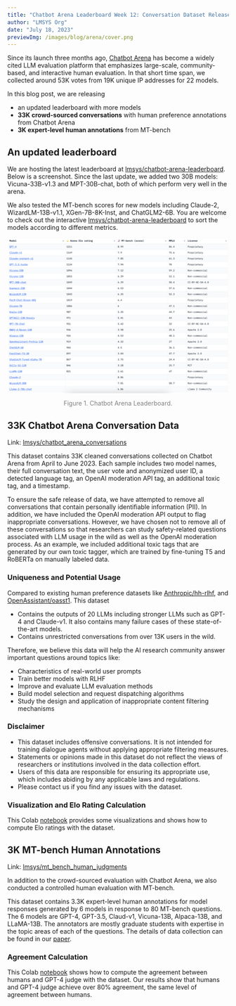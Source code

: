 ```yaml
---
title: "Chatbot Arena Leaderboard Week 12: Conversation Dataset Release"
author: "LMSYS Org"
date: "July 18, 2023"
previewImg: /images/blog/arena/cover.png
---
```


Since its launch three months ago, [Chatbot Arena](https://lmsys.org/blog/2023-05-03-arena/) has become a widely cited LLM evaluation platform that emphasizes large-scale, community-based, and interactive human evaluation. In that short time span, we collected around 53K votes from 19K unique IP addresses for 22 models.

In this blog post, we are releasing
- an updated leaderboard with more models
- **33K crowd-sourced conversations** with human preference annotations from Chatbot Arena
- **3K expert-level human annotations** from MT-bench

## An updated leaderboard

We are hosting the latest leaderboard at [lmsys/chatbot-arena-leaderboard](https://huggingface.co/spaces/lmsys/chatbot-arena-leaderboard). Below is a screenshot. Since the last update, we added two 30B models: Vicuna-33B-v1.3 and MPT-30B-chat, both of which perform very well in the arena.

We also tested the MT-bench scores for new models including Claude-2, WizardLM-13B-v1.1, XGen-7B-8K-Inst, and ChatGLM2-6B. You are welcome to check out the interactive [lmsys/chatbot-arena-leaderboard](https://huggingface.co/spaces/lmsys/chatbot-arena-leaderboard) to sort the models according to different metrics.

<img src="/images/blog/leaderboard_week12/leaderboard.png" style="display:block; margin-top: auto; margin-left: auto; margin-right: auto; margin-bottom: auto;"></img>
<p style="color:gray; text-align: center;">Figure 1. Chatbot Arena Leaderboard. </p>

## 33K Chatbot Arena Conversation Data
Link: [lmsys/chatbot_arena_conversations](https://huggingface.co/datasets/lmsys/chatbot_arena_conversations)

This dataset contains 33K cleaned conversations collected on Chatbot Arena from April to June 2023. Each sample includes two model names, their full conversation text, the user vote and anonymized user ID, a detected language tag, an OpenAI moderation API tag, an additional toxic tag, and a timestamp.

To ensure the safe release of data, we have attempted to remove all conversations that contain personally identifiable information (PII). In addition, we have included the OpenAI moderation API output to flag inappropriate conversations. However, we have chosen not to remove all of these conversations so that researchers can study safety-related questions associated with LLM usage in the wild as well as the OpenAI moderation process. As an example, we included additional toxic tags that are generated by our own toxic tagger, which are trained by fine-tuning T5 and RoBERTa on manually labeled data.

### Uniqueness and Potential Usage
Compared to existing human preference datasets like [Anthropic/hh-rlhf](https://huggingface.co/datasets/Anthropic/hh-rlhf), and [OpenAssistant/oasst1](https://huggingface.co/datasets/OpenAssistant/oasst1). This dataset
- Contains the outputs of 20 LLMs including stronger LLMs such as GPT-4 and Claude-v1. It also contains many failure cases of these state-of-the-art models.
- Contains unrestricted conversations from over 13K users in the wild.

Therefore, we believe this data will help the AI research community answer important questions around topics like:
- Characteristics of real-world user prompts
- Train better models with RLHF
- Improve and evaluate LLM evaluation methods
- Build model selection and request dispatching algorithms
- Study the design and application of inappropriate content filtering mechanisms

### Disclaimer
- This dataset includes offensive conversations. It is not intended for training dialogue agents without applying appropriate filtering measures.
- Statements or opinions made in this dataset do not reflect the views of researchers or institutions involved in the data collection effort.
- Users of this data are responsible for ensuring its appropriate use, which includes abiding by any applicable laws and regulations.
- Please contact us if you find any issues with the dataset.

### Visualization and Elo Rating Calculation
This Colab [notebook](https://colab.research.google.com/drive/1J2Wf7sxc9SVmGnSX_lImhT246pxNVZip?usp=sharing) provides some visualizations and shows how to compute Elo ratings with the dataset.

## 3K MT-bench Human Annotations
Link: [lmsys/mt_bench_human_judgments](https://huggingface.co/datasets/lmsys/mt_bench_human_judgments)

In addition to the crowd-sourced evaluation with Chatbot Arena, we also conducted a controlled human evaluation with MT-bench.

This dataset contains 3.3K expert-level human annotations for model responses generated by 6 models in response to 80 MT-bench questions. The 6 models are GPT-4, GPT-3.5, Claud-v1, Vicuna-13B, Alpaca-13B, and LLaMA-13B. The annotators are mostly graduate students with expertise in the topic areas of each of the questions. The details of data collection can be found in our [paper](https://arxiv.org/abs/2306.05685).

### Agreement Calculation
This Colab [notebook](https://colab.research.google.com/drive/1ctgygDRJhVGUJTQy8-bRZCl1WNcT8De6?usp=sharing) shows how to compute the agreement between humans and GPT-4 judge with the dataset. Our results show that humans and GPT-4 judge achieve over 80\% agreement, the same level of agreement between humans.
